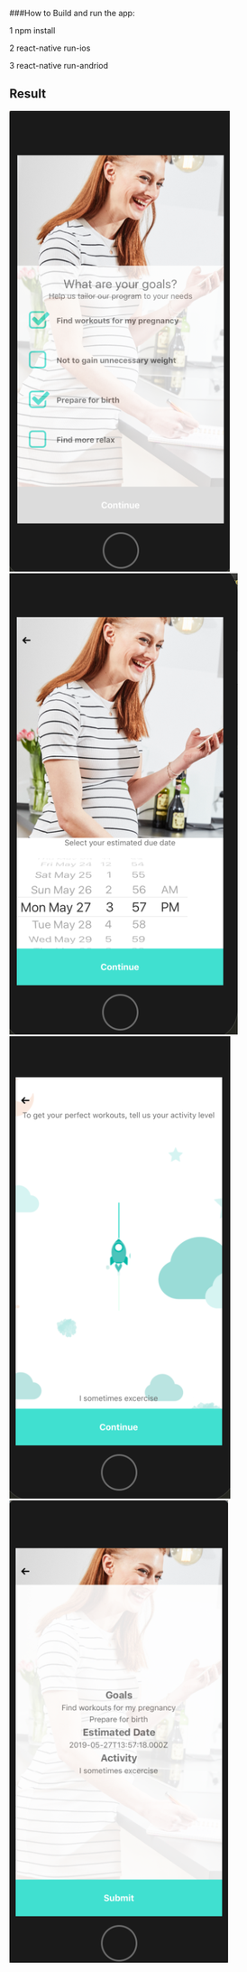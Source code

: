 ###How to Build and run the app:

1 npm install

2 react-native run-ios

3 react-native run-andriod


## Result


![alt text](screenshots/landing.png)  ![alt text](screenshots/date.png) ![alt text](screenshots/activity.png) ![alt text](screenshots/submit.png)

